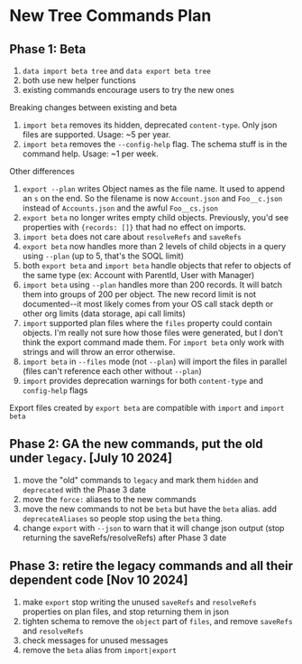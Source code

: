 # New Tree Commands Plan

## Phase 1: Beta

1. `data import beta tree` and `data export beta tree`
1. both use new helper functions
1. existing commands encourage users to try the new ones

Breaking changes between existing and beta

1. `import beta` removes its hidden, deprecated `content-type`. Only json files are supported. Usage: ~5 per year.
1. `import beta` removes the `--config-help` flag. The schema stuff is in the command help. Usage: ~1 per week.

Other differences

1. `export --plan` writes Object names as the file name. It used to append an `s` on the end. So the filename is now `Account.json` and `Foo__c.json` instead of `Accounts.json` and the awful `Foo__cs.json`
1. `export beta` no longer writes empty child objects. Previously, you'd see properties with `{records: []}` that had no effect on imports.
1. `import beta` does not care about `resolveRefs` and `saveRefs`
1. `export beta` now handles more than 2 levels of child objects in a query using `--plan` (up to 5, that's the SOQL limit)
1. both `export beta` and `import beta` handle objects that refer to objects of the same type (ex: Account with ParentId, User with Manager)
1. `import beta` using `--plan` handles more than 200 records. It will batch them into groups of 200 per object. The new record limit is not documented--it most likely comes from your OS call stack depth or other org limits (data storage, api call limits)
1. `import` supported plan files where the `files` property could contain objects. I'm really not sure how those files were generated, but I don't think the export command made them. For `import beta` only work with strings and will throw an error otherwise.
1. `import beta` in `--files` mode (not `--plan`) will import the files in parallel (files can't reference each other without `--plan`)
1. `import` provides deprecation warnings for both `content-type` and `config-help` flags

Export files created by `export beta` are compatible with `import` and `import beta`

## Phase 2: GA the new commands, put the old under `legacy`. [July 10 2024]

1. move the "old" commands to `legacy` and mark them `hidden` and `deprecated` with the Phase 3 date
1. move the `force:` aliases to the new commands
1. move the new commands to not be `beta` but have the `beta` alias. add `deprecateAliases` so people stop using the `beta` thing.
1. change `export` with `--json` to warn that it will change json output (stop returning the saveRefs/resolveRefs) after Phase 3 date

## Phase 3: retire the legacy commands and all their dependent code [Nov 10 2024]

1. make `export` stop writing the unused `saveRefs` and `resolveRefs` properties on plan files, and stop returning them in json
1. tighten schema to remove the `object` part of `files`, and remove `saveRefs` and `resolveRefs`
1. check messages for unused messages
1. remove the `beta` alias from `import|export`
